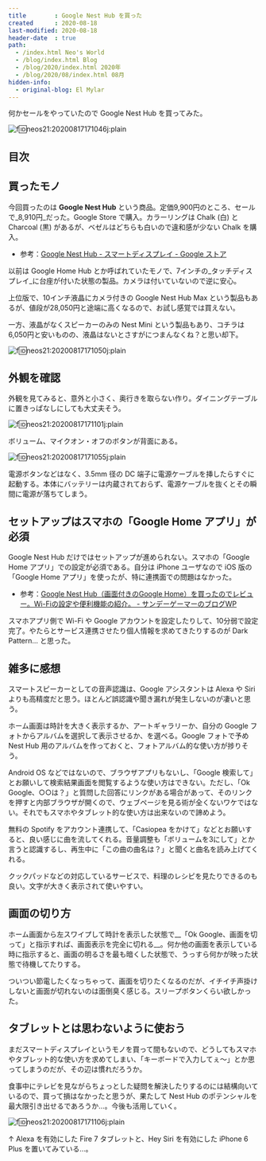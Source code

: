 ```yaml
---
title        : Google Nest Hub を買った
created      : 2020-08-18
last-modified: 2020-08-18
header-date  : true
path:
  - /index.html Neo's World
  - /blog/index.html Blog
  - /blog/2020/index.html 2020年
  - /blog/2020/08/index.html 08月
hidden-info:
  - original-blog: El Mylar
---
```


何かセールをやっていたので Google Nest Hub を買ってみた。

![f:id:neos21:20200817171046j:plain](https://cdn-ak.f.st-hatena.com/images/fotolife/n/neos21/20200817/20200817171046.jpg "f:id:neos21:20200817171046j:plain")

## 目次

## 買ったモノ

今回買ったのは __Google Nest Hub__ という商品。定価9,900円のところ、セールで_8,910円_だった。Google Store で購入。カラーリングは Chalk (白) と Charcoal (黒) があるが、ベゼルはどちらも白いので違和感が少ない Chalk を購入。

- 参考：[Google Nest Hub - スマートディスプレイ - Google ストア](https://store.google.com/jp/product/google_nest_hub)

以前は Google Home Hub とか呼ばれていたモノで、7インチの_タッチディスプレイ_に台座が付いた状態の製品。カメラは付いていないので逆に安心。

上位版で、10インチ液晶にカメラ付きの Google Nest Hub Max という製品もあるが、値段が28,050円と途端に高くなるので、お試し感覚では買えない。

一方、液晶がなくスピーカーのみの Nest Mini という製品もあり、コチラは6,050円と安いものの、液晶はないとさすがにつまんなくね？と思い却下。

![f:id:neos21:20200817171050j:plain](https://cdn-ak.f.st-hatena.com/images/fotolife/n/neos21/20200817/20200817171050.jpg "f:id:neos21:20200817171050j:plain")

## 外観を確認

外観を見てみると、意外と小さく、奥行きを取らない作り。ダイニングテーブルに置きっぱなしにしても大丈夫そう。

![f:id:neos21:20200817171101j:plain](https://cdn-ak.f.st-hatena.com/images/fotolife/n/neos21/20200817/20200817171101.jpg "f:id:neos21:20200817171101j:plain")

ボリューム、マイクオン・オフのボタンが背面にある。

![f:id:neos21:20200817171055j:plain](https://cdn-ak.f.st-hatena.com/images/fotolife/n/neos21/20200817/20200817171055.jpg "f:id:neos21:20200817171055j:plain")

電源ボタンなどはなく、3.5mm 径の DC 端子に電源ケーブルを挿したらすぐに起動する。本体にバッテリーは内蔵されておらず、電源ケーブルを抜くとその瞬間に電源が落ちてしまう。

## セットアップはスマホの「Google Home アプリ」が必須

Google Nest Hub だけではセットアップが進められない。スマホの「Google Home アプリ」での設定が必須である。自分は iPhone ユーザなので iOS 版の「Google Home アプリ」を使ったが、特に連携面での問題はなかった。

- 参考：[Google Nest Hub（画面付きのGoogle Home）を買ったのでレビュー。Wi-Fiの設定や便利機能の紹介。 - サンデーゲーマーのブログWP](https://sundaygamer.net/google-nest-hub/)

スマホアプリ側で Wi-Fi や Google アカウントを設定したりして、10分弱で設定完了。やたらとサービス連携させたり個人情報を求めてきたりするのが Dark Pattern... と思った。

## 雑多に感想

スマートスピーカーとしての音声認識は、Google アシスタントは Alexa や Siri よりも高精度だと思う。ほとんど誤認識や聞き漏れが発生しないのが凄いと思う。

ホーム画面は時計を大きく表示するか、アートギャラリーか、自分の Google フォトからアルバムを選択して表示させるか、を選べる。Google フォトで予め Nest Hub 用のアルバムを作っておくと、フォトアルバム的な使い方が捗りそう。

Android OS などではないので、ブラウザアプリもないし、「Google 検索して」とお願いして検索結果画面を閲覧するような使い方はできない。ただし、「Ok Google、○○は？」と質問した回答にリンクがある場合があって、そのリンクを押すと内部ブラウザが開くので、ウェブページを見る術が全くないワケではない。それでもスマホやタブレット的な使い方は出来ないので諦めよう。

無料の Spotify をアカウント連携して、「Casiopea をかけて」などとお願いすると、良い感じに曲を流してくれる。音量調整も「ボリュームを3にして」とか言うと認識するし、再生中に「この曲の曲名は？」と聞くと曲名を読み上げてくれる。

クックパッドなどの対応しているサービスで、料理のレシピを見たりできるのも良い。文字が大きく表示されて使いやすい。

## 画面の切り方

ホーム画面から左スワイプして時計を表示した状態で__「Ok Google、画面を切って」と指示すれば、画面表示を完全に切れる__。何か他の画面を表示している時に指示すると、画面の明るさを最も暗くした状態で、うっすら何かが映った状態で待機してたりする。

ついつい節電したくなっちゃって、画面を切りたくなるのだが、イチイチ声掛けしないと画面が切れないのは面倒臭く感じる。スリープボタンくらい欲しかった。

## タブレットとは思わないように使おう

まだスマートディスプレイというモノを買って間もないので、どうしてもスマホやタブレット的な使い方を求めてしまい、「キーボードで入力してぇ〜」とか思ってしまうのだが、その辺は慣れだろうか。

食事中にテレビを見ながらちょっとした疑問を解決したりするのには結構向いているので、買って損はなかったと思うが、果たして Nest Hub のポテンシャルを最大限引き出せるであろうか…。今後も活用していく。

![f:id:neos21:20200817171106j:plain](https://cdn-ak.f.st-hatena.com/images/fotolife/n/neos21/20200817/20200817171106.jpg "f:id:neos21:20200817171106j:plain")

↑ Alexa を有効にした Fire 7 タブレットと、Hey Siri を有効にした iPhone 6 Plus を置いてみている…。
